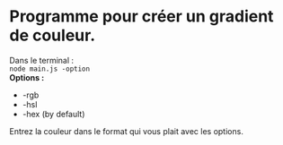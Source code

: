 # Programme pour créer un gradient de couleur.  
Dans le terminal :  
```node main.js -option```  
  **Options :**    
  - -rgb  
  - -hsl
  - -hex (by default)  
  
Entrez la couleur dans le format qui vous plait avec les options.
